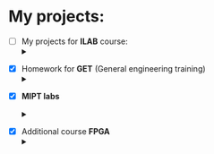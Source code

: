 # My projects:
- [ ] My projects for __ILAB__ course:<details><summary></summary>
    - [X] __1 semestr__: <details><summary></summary>
        - [X] [Solve Square Equation](https://github.com/Hollbrok/SolveSquare)
        - [X] [Onegin](https://github.com/Hollbrok/Onegin)
        - [X] [Stack](https://github.com/Hollbrok/STACK)
        </details>
    - [ ] __2 semestr__ <details><summary></summary>
        - [X] [CPU](https://github.com/Hollbrok/CPU_C_VERSION)
        - [X] [List](https://github.com/Hollbrok/List) (pointer version).
        - [X] Рефакторинг прошлых проектор на __C++__
            - [X] [Stack_cpp](https://github.com/Hollbrok/Stack_cpp_version)
            - [X] [CPU_cpp](https://github.com/Hollbrok/CPU_Cpp_version) 
            - [X] [List](https://github.com/Hollbrok/List)
        - [X] [Calculator](https://github.com/Hollbrok/v.2-of-calculator
        - [ ] List
        - [ ] Akinator
        - [ ] Differentiator
        - [ ] Programming language
    </details>
</details>

- [X] Homework for __GET__ (General engineering training)<details><summary></summary>
    - [X] [Libre Office](https://github.com/Hollbrok/test-rep/tree/master/LibreOffice)
    - [X] [MATLAB](https://github.com/Hollbrok/test-rep/tree/master/MATLAB)
    - [X] [Git](https://github.com/Hollbrok/test-rep/tree/master/Git)
    - [X] [GPIO](https://github.com/Hollbrok/Raspberry/tree/main/GPIO)
    - [X] [DAC](https://github.com/Hollbrok/Raspberry/tree/main/DAC)
</details>

- [X] __MIPT labs__ <details><summary></summary>
    - [X] [1'st semestr](https://github.com/Hollbrok/MIPT_LABS/tree/main/labs%201%20sem)
    - [X] [2'nd semestr](https://github.com/Hollbrok/MIPT_LABS/tree/main/labs%202%20sem)
    </details>
    
    
</details>

- [X] Additional course __FPGA__ <details><summary></summary>
    - [X] [Critical path]()
    - [X] [D-latch, SR-latch, D-flipflop](https://github.com/Hollbrok/Verilog/tree/main/homework%201)
    - [X] [four-segment indicator + counter](https://github.com/Hollbrok/Verilog/tree/main/homework%202)
    - [X] [Gray counter with ROM](https://github.com/Hollbrok/Verilog/tree/main/homework%203)
    - [X] [Resynchronizer of clocks domains](https://github.com/Hollbrok/Verilog/tree/main/Lab1)
</details>
